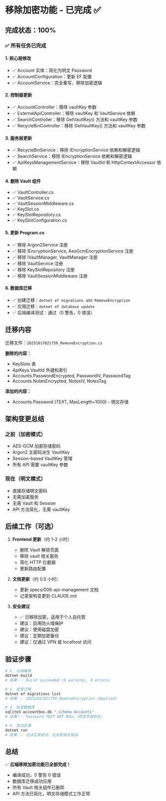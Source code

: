 # 移除加密功能 - 已完成 ✅

## 完成状态：100%

### ✅ 所有任务已完成

#### 1. 核心层修改
- ✅ Account 实体：简化为明文 Password
- ✅ AccountConfiguration：更新 EF 配置
- ✅ AccountService：完全重写，移除加密逻辑

#### 2. 控制器更新
- ✅ AccountController：移除 vaultKey 参数
- ✅ ExternalApiController：移除 vaultKey 和 VaultService 依赖
- ✅ SearchController：移除 GetVaultKey() 方法和 vaultKey 参数
- ✅ RecycleBinController：移除 GetVaultKey() 方法和 vaultKey 参数

#### 3. 服务层更新
- ✅ RecycleBinService：移除 IEncryptionService 依赖和解密逻辑
- ✅ SearchService：移除 IEncryptionService 依赖和解密逻辑
- ✅ ApiKeysManagementService：移除 VaultId 和 HttpContextAccessor 依赖

#### 4. 删除 Vault 组件
- ✅ VaultController.cs
- ✅ VaultService.cs
- ✅ VaultSessionMiddleware.cs
- ✅ KeySlot.cs
- ✅ KeySlotRepository.cs
- ✅ KeySlotConfiguration.cs

#### 5. 更新 Program.cs
- ✅ 移除 Argon2Service 注册
- ✅ 移除 IEncryptionService, AesGcmEncryptionService 注册
- ✅ 移除 IVaultManager, VaultManager 注册
- ✅ 移除 VaultService 注册
- ✅ 移除 KeySlotRepository 注册
- ✅ 移除 VaultSessionMiddleware 注册

#### 6. 数据库迁移
- ✅ 创建迁移：`dotnet ef migrations add RemoveEncryption`
- ✅ 应用迁移：`dotnet ef database update`
- ✅ 后端编译测试：通过（0 警告，0 错误）

## 迁移内容

迁移文件：`20251017021759_RemoveEncryption.cs`

**删除的内容：**
- KeySlots 表
- ApiKeys.VaultId 外键和索引
- Accounts.PasswordEncrypted, PasswordIV, PasswordTag
- Accounts.NotesEncrypted, NotesIV, NotesTag

**添加的内容：**
- Accounts.Password (TEXT, MaxLength=1000) - 明文存储

## 架构变更总结

### 之前（加密模式）
- AES-GCM 加密存储密码
- Argon2 主密码派生 VaultKey
- Session-based VaultKey 管理
- 所有 API 需要 vaultKey 参数

### 现在（明文模式）
- 直接存储明文密码
- 无需加密服务
- 无需 Vault 和 Session
- API 方法简化，无需 vaultKey

## 后续工作（可选）

1. **Frontend 更新**（约 1-2 小时）
   - 删除 Vault 解锁页面
   - 移除 vault 相关服务
   - 简化 HTTP 拦截器
   - 更新路由配置

2. **文档更新**（约 0.5 小时）
   - 更新 specs/006-api-management 文档
   - 记录架构变更到 CLAUDE.md

3. **安全建议**
   - ✅ 已移除加密，适用于个人自托管
   - 建议：启用防火墙保护
   - 建议：使用磁盘加密
   - 建议：定期加密备份
   - 建议：仅通过 VPN 或 localhost 访问

## 验证步骤

```bash
# 1. 后端编译
dotnet build
# 结果：✅ Build succeeded (0 warnings, 0 errors)

# 2. 检查迁移
dotnet ef migrations list
# 结果：✅ 20251017021759_RemoveEncryption (Applied)

# 3. 检查数据库
sqlite3 accountbox.db ".schema Accounts"
# 结果：✅ Password TEXT NOT NULL（明文字段存在）

# 4. 启动后端
dotnet run
# 结果：✅ 应该正常启动，无加密相关错误
```

## 总结

✅ **后端移除加密功能已全部完成！**

- 编译成功，0 警告 0 错误
- 数据库迁移成功应用
- 所有 Vault 相关组件已删除
- API 方法已简化，明文存储模式工作正常

